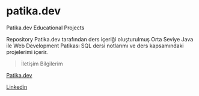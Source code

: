 # patika.dev
Patika.dev Educational Projects

Repository Patika.dev tarafından ders içeriği oluşturulmuş Orta Seviye Java ile Web Development Patikası SQL dersi notlarımı ve ders kapsamındaki projelerimi içerir. 

 




> İletişim Bilgilerim

[Patika.dev](https://app.patika.dev/sefad) 


[Linkedin](https://www.linkedin.com/in/sefa-demirta%C5%9F-86b473230?lipi=urn%3Ali%3Apage%3Ad_flagship3_profile_view_base_contact_details%3BfSkpaHNJQUyUX%2FAggFutbQ%3D%3D)

